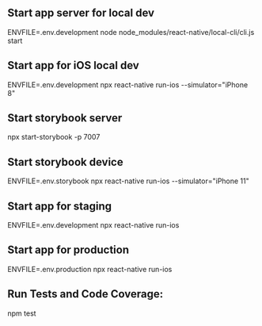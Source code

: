 ## Start app server for local dev

ENVFILE=.env.development node node_modules/react-native/local-cli/cli.js start

## Start app for iOS local dev

ENVFILE=.env.development npx react-native run-ios --simulator="iPhone 8"

## Start storybook server

npx start-storybook -p 7007

## Start storybook device

ENVFILE=.env.storybook npx react-native run-ios --simulator="iPhone 11"

## Start app for staging

ENVFILE=.env.development npx react-native run-ios

## Start app for production

ENVFILE=.env.production npx react-native run-ios

## Run Tests and Code Coverage:

npm test
